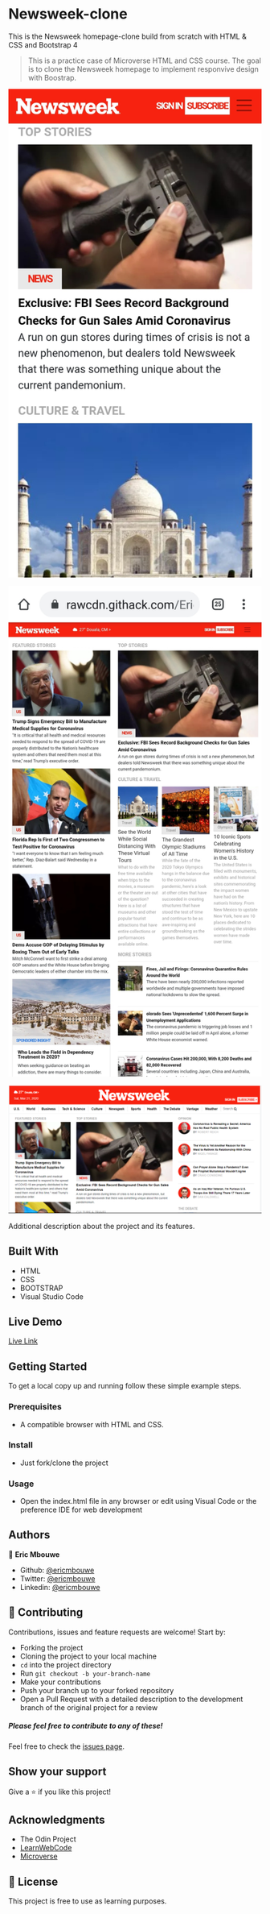 # Newsweek-clone
This is the Newsweek homepage-clone build from scratch with HTML &amp; CSS and Bootstrap 4

> This is a practice case of Microverse HTML and CSS course. The goal is to clone the Newsweek homepage to implement responvive design with Boostrap.

![screenshot](./images/mobile.jpg)

![screenshot](./images/tablet.jpg)

![screenshot](./images/newsweek-screenshot1.PNG)

Additional description about the project and its features.

## Built With

- HTML
- CSS
- BOOTSTRAP
- Visual Studio Code

## Live Demo

[Live Link](https://rawcdn.githack.com/EricMbouwe/Newsweek-clone/9aec77f0018774a497b530a3a9a48bb81954ddf8/index.html)

## Getting Started

To get a local copy up and running follow these simple example steps.

### Prerequisites

- A compatible browser with HTML and CSS.

### Install

- Just fork/clone the project

### Usage

- Open the index.html file in any browser or edit using Visual Code or the preference IDE for web development


## Authors

👤 **Eric Mbouwe**

- Github: [@ericmbouwe](https://github.com/ericmbouwe)
- Twitter: [@ericmbouwe](https://twitter.com/ericmbouwe)
- Linkedin: [@ericmbouwe](https://www.linkedin.com/in/ericmbouwe/)

## 🤝 Contributing

Contributions, issues and feature requests are welcome! Start by:

* Forking the project
* Cloning the project to your local machine
* `cd` into the project directory
* Run `git checkout -b your-branch-name`
* Make your contributions
* Push your branch up to your forked repository
* Open a Pull Request with a detailed description to the development branch of the original project for a review

##### Please feel free to contribute to any of these!

Feel free to check the [issues page](https://github.com/EricMbouwe/Newsweek-clone/issues).

## Show your support

Give a ⭐️ if you like this project!

## Acknowledgments

- The Odin Project
- [LearnWebCode](https://www.youtube.com/channel/UCHRp19HU7Y2LwfI0Ai6WAGQ)
- [Microverse](microverse.org)

## 📝 License

This project is free to use as learning purposes.